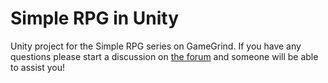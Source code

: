 # Simple RPG in Unity
Unity project for the Simple RPG series on GameGrind. If you have any questions please start a discussion on [the forum](http://forum.gamegrind.io/) and someone will be able to assist you!
